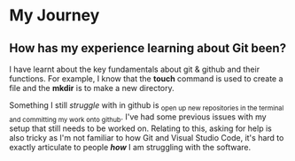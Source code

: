 # My Journey
## How has my experience learning about Git been?

I have learnt about the key fundamentals about git & github and their functions. For example, I know that the **touch** command is used to create a file and the **mkdir** is to make a new directory.

Something I still *struggle* with in github is <sub>open up new repositories in the terminal and committing my work onto github</sub>. I've had some previous issues with my setup that still needs to be worked on. Relating to this, asking for help is also tricky as I'm not familiar to how Git and Visual Studio Code, it's hard to exactly articulate to people ***how*** I am struggling with the software.

